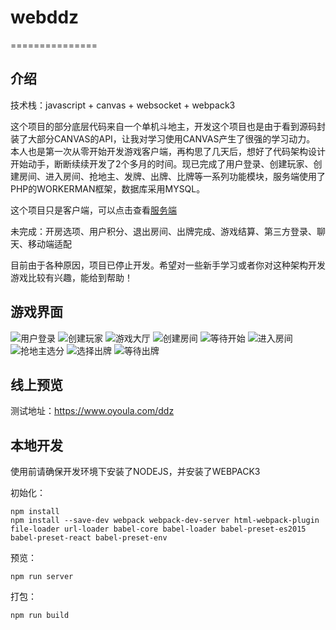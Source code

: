 # webddz
===============
## 介绍

技术栈：javascript + canvas + websocket + webpack3

这个项目的部分底层代码来自一个单机斗地主，开发这个项目也是由于看到源码封装了大部分CANVAS的API，让我对学习使用CANVAS产生了很强的学习动力。
本人也是第一次从零开始开发游戏客户端，再构思了几天后，想好了代码架构设计开始动手，断断续续开发了2个多月的时间。现已完成了用户登录、创建玩家、创建房间、进入房间、抢地主、发牌、出牌、比牌等一系列功能模块，服务端使用了PHP的WORKERMAN框架，数据库采用MYSQL。

这个项目只是客户端，可以点击查看[服务端](https://gitee.com/naka507/GameWorker)

未完成：开房选项、用户积分、退出房间、出牌完成、游戏结算、第三方登录、聊天、移动端适配

目前由于各种原因，项目已停止开发。希望对一些新手学习或者你对这种架构开发游戏比较有兴趣，能给到帮助！

## 游戏界面
![用户登录](http://files.oyoula.com/1.jpg "用户登录")
![创建玩家](http://files.oyoula.com/2.jpg "创建玩家")
![游戏大厅](http://files.oyoula.com/3.jpg "游戏大厅")
![创建房间](http://files.oyoula.com/4.jpg "创建房间")
![等待开始](http://files.oyoula.com/6.jpg "等待开始")
![进入房间](http://files.oyoula.com/7.jpg "进入房间")
![抢地主选分](http://files.oyoula.com/8.jpg "抢地主选分")
![选择出牌](http://files.oyoula.com/9.jpg "选择出牌")
![等待出牌](http://files.oyoula.com/10.jpg "等待出牌")

## 线上预览
测试地址：https://www.oyoula.com/ddz

## 本地开发
使用前请确保开发环境下安装了NODEJS，并安装了WEBPACK3

初始化：
~~~
npm install
npm install --save-dev webpack webpack-dev-server html-webpack-plugin file-loader url-loader babel-core babel-loader babel-preset-es2015 babel-preset-react babel-preset-env
~~~
预览：
~~~
npm run server
~~~
打包：
~~~
npm run build
~~~


